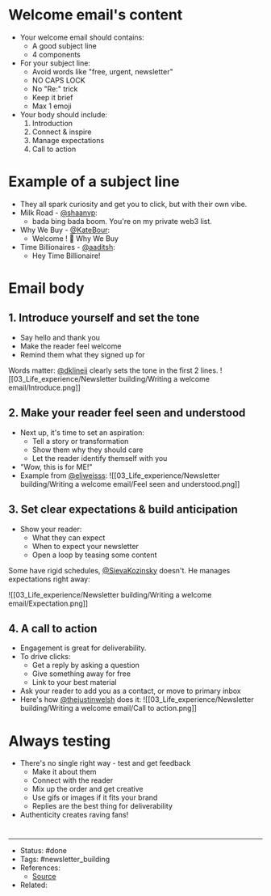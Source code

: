 # Welcome email's content
- Your welcome email should contains:
	- A good subject line
	- 4 components
- For your subject line:
	- Avoid words like "free, urgent, newsletter"
	- NO CAPS LOCK
	- No "Re:" trick
	- Keep it brief
	- Max 1 emoji
- Your body should include:
	1. Introduction
	2. Connect & inspire
	3. Manage expectations
	4. Call to action

# Example of a subject line
- They all spark curiosity and get you to click, but with their own vibe.
- Milk Road - [@shaanvp](https://twitter.com/ShaanVP):
	- bada bing bada boom. You're on my private web3 list.
- Why We Buy - [@KateBour](https://twitter.com/KateBour):
	- Welcome ! 🧠 Why We Buy
- Time Billionaires - [@aaditsh](https://twitter.com/aaditsh):
	- Hey Time Billionaire!

# Email body

## 1. Introduce yourself and set the tone
- Say hello and thank you
- Make the reader feel welcome
- Remind them what they signed up for

Words matter: [@dklineii](https://twitter.com/dklineii) clearly sets the tone in the first 2 lines.
![[03_Life_experience/Newsletter building/Writing a welcome email/Introduce.png]]

## 2. Make your reader feel seen and understood
- Next up, it's time to set an aspiration:
	- Tell a story or transformation
	- Show them why they should care
	- Let the reader identify themself with you
- "Wow, this is for ME!"
- Example from [@eliweisss](https://twitter.com/eliweisss):
![[03_Life_experience/Newsletter building/Writing a welcome email/Feel seen and understood.png]]

## 3. Set clear expectations & build anticipation
- Show your reader:
	- What they can expect
	- When to expect your newsletter
	- Open a loop by teasing some content

Some have rigid schedules, [@SievaKozinsky](https://twitter.com/SievaKozinsky) doesn't. He manages expectations right away:

![[03_Life_experience/Newsletter building/Writing a welcome email/Expectation.png]]

## 4. A call to action
- Engagement is great for deliverability.
- To drive clicks:
	- Get a reply by asking a question
	- Give something away for free
	- Link to your best material
- Ask your reader to add you as a contact, or move to primary inbox
- Here's how [@thejustinwelsh](https://twitter.com/thejustinwelsh) does it:
![[03_Life_experience/Newsletter building/Writing a welcome email/Call to action.png]]

# Always testing
- There's no single right way - test and get feedback
	- Make it about them
	- Connect with the reader
	- Mix up the order and get creative
	- Use gifs or images if it fits your brand
	- Replies are the best thing for deliverability
- Authenticity creates raving fans!

#
---
- Status: #done
- Tags: #newsletter_building
- References:
	- [Source](https://twitter.com/polak_jasper/status/1584885751795388417)
- Related:

